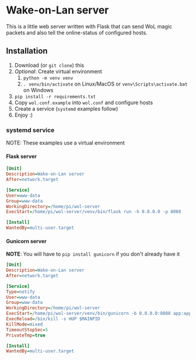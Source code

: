 # Wake-on-Lan server

This is a little web server written with Flask that can send WoL magic packets and also tell the online-status of configured hosts.

## Installation

1. Download (or `git clone`) this
2. *Optional*: Create virtual environment
   1. `python -m venv venv`
   2. `. venv/bin/activate` on Linux/MacOS or `venv\Scripts\activate.bat` on Windows
3. `pip install -r requirements.txt`
4. Copy `wol.conf.example` into `wol.conf` and configure hosts
5. Create a service (`systemd` examples follow)
6. Enjoy :)

### systemd service

NOTE: These examples use a virtual environment

#### Flask server

```ini
[Unit]
Description=Wake-on-Lan server
After=network.target

[Service]
User=www-data
Group=www-data
WorkingDirectory=/home/pi/wol-server
ExecStart=/home/pi/wol-server/venv/bin/flask run -h 0.0.0.0 -p 8080

[Install]
WantedBy=multi-user.target
```

#### Gunicorn server

**NOTE**: You will have to `pip install gunicorn` if you don't already have it

```ini
[Unit]
Description=Wake-on-Lan server
After=network.target

[Service]
Type=notify
User=www-data
Group=www-data
WorkingDirectory=/home/pi/wol-server
ExecStart=/home/pi/wol-server/venv/bin/gunicorn -b 0.0.0.0:8080 app:app
ExecReload=/bin/kill -s HUP $MAINPID
KillMode=mixed
TimeoutStopSec=5
PrivateTmp=true

[Install]
WantedBy=multi-user.target
```